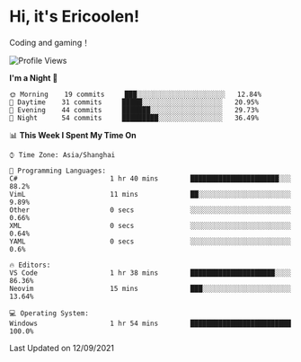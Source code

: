 # Hi, it's Ericoolen!
Coding and gaming！

<!--START_SECTION:waka-->
![Profile Views](http://img.shields.io/badge/Profile%20Views-58-blue)

**I'm a Night 🦉** 

```text
🌞 Morning    19 commits     ███░░░░░░░░░░░░░░░░░░░░░░   12.84% 
🌆 Daytime    31 commits     █████░░░░░░░░░░░░░░░░░░░░   20.95% 
🌃 Evening    44 commits     ███████░░░░░░░░░░░░░░░░░░   29.73% 
🌙 Night      54 commits     █████████░░░░░░░░░░░░░░░░   36.49%

```


📊 **This Week I Spent My Time On** 

```text
⌚︎ Time Zone: Asia/Shanghai

💬 Programming Languages: 
C#                       1 hr 40 mins        ██████████████████████░░░   88.2% 
VimL                     11 mins             ██░░░░░░░░░░░░░░░░░░░░░░░   9.89% 
Other                    0 secs              ░░░░░░░░░░░░░░░░░░░░░░░░░   0.66% 
XML                      0 secs              ░░░░░░░░░░░░░░░░░░░░░░░░░   0.64% 
YAML                     0 secs              ░░░░░░░░░░░░░░░░░░░░░░░░░   0.6%

🔥 Editors: 
VS Code                  1 hr 38 mins        █████████████████████░░░░   86.36% 
Neovim                   15 mins             ███░░░░░░░░░░░░░░░░░░░░░░   13.64%

💻 Operating System: 
Windows                  1 hr 54 mins        █████████████████████████   100.0%

```


 Last Updated on 12/09/2021
<!--END_SECTION:waka-->

